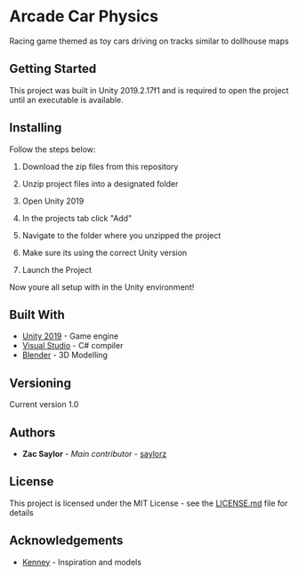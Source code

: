 # Arcade Car Physics
Racing game themed as toy cars driving on tracks similar to dollhouse maps

## Getting Started
This project was built in Unity 2019.2.17f1 and is required to open the project until an executable is available.

## Installing
Follow the steps below:

1. Download the zip files from this repository 

2. Unzip project files into a designated folder

3. Open Unity 2019

4. In the projects tab click "Add"

5. Navigate to the folder where you unzipped the project

6. Make sure its using the correct Unity version

7. Launch the Project

Now youre all setup with in the Unity environment!

## Built With
- [Unity 2019](https://unity3d.com/get-unity/download) - Game engine
- [Visual Studio](https://visualstudio.microsoft.com/downloads/) - C# compiler
- [Blender](https://www.blender.org/download/) - 3D Modelling 

## Versioning
Current version 1.0

## Authors
- **Zac Saylor** - *Main contributor* - [saylorz](https://github.com/saylorz)

## License
This project is licensed under the MIT License - see the [LICENSE.md](https://github.com/saylorz/toy-racing/blob/master/LICENSE) file for details

## Acknowledgements
- [Kenney](https://kenney.nl/) - Inspiration and models
